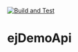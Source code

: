 [![Build and Test](https://github.com/drArqon/ejDemoApi/actions/workflows/build.yml/badge.svg)](https://github.com/drArqon/ejDemoApi/actions/workflows/build.yml)

# ejDemoApi
